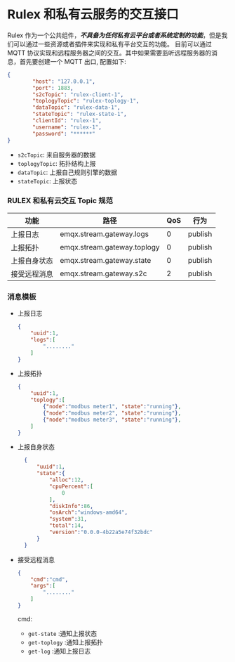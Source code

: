 # Rulex 和私有云服务的交互接口
Rulex 作为一个公共组件，***不具备为任何私有云平台或者系统定制的功能***，但是我们可以通过一些资源或者插件来实现和私有平台交互的功能。
目前可以通过 MQTT 协议实现和远程服务器之间的交互。其中如果需要监听远程服务器的消息，首先要创建一个 MQTT 出口, 配置如下:
```json
{
        "host": "127.0.0.1",
        "port": 1883,
        "s2cTopic": "rulex-client-1",
        "toplogyTopic": "rulex-toplogy-1",
        "dataTopic": "rulex-data-1",
        "stateTopic": "rulex-state-1",
        "clientId": "rulex-1",
        "username": "rulex-1",
        "password": "******"
}
```
- `s2cTopic`: 来自服务器的数据
- `toplogyTopic`: 拓扑结构上报
- `dataTopic`: 上报自己规则引擎的数据
- `stateTopic`: 上报状态

### RULEX 和私有云交互 Topic 规范

| 功能         | 路径                        | QoS | 行为    |
| ------------ | --------------------------- | --- | ------- |
| 上报日志     | emqx.stream.gateway.logs    | 0   | publish |
| 上报拓扑     | emqx.stream.gateway.toplogy | 0   | publish |
| 上报自身状态 | emqx.stream.gateway.state   | 0   | publish |
| 接受远程消息 | emqx.stream.gateway.s2c     | 2   | publish |

### 消息模板

- 上报日志
  ```json
  {
      "uuid":1,
      "logs":[
          "........"
      ]
  }
  ```
- 上报拓扑
  ```json
  {
      "uuid":1,
      "toplogy":[
          {"node":"modbus meter1", "state":"running"},
          {"node":"modbus meter2", "state":"running"},
          {"node":"modbus meter3", "state":"running"},
      ]
  }
  ```
  
- 上报自身状态
  ```json
    {
        "uuid":1,
        "state":{
            "alloc":12,
            "cpuPercent":[
                0
            ],
            "diskInfo":86,
            "osArch":"windows-amd64",
            "system":31,
            "total":14,
            "version":"0.0.0-4b22a5e74f32bdc"
        }
    }
  ```
  
- 接受远程消息

  ```json
  {
      "cmd":"cmd",
      "args":[
          "........"
      ]
  }
  ```
  cmd:
  - `get-state` :通知上报状态
  - `get-toplogy` :通知上报拓扑
  - `get-log` :通知上报日志